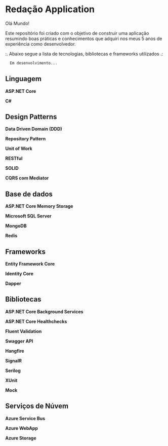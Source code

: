 
# Redação Application

Olá Mundo!

Este repositório foi criado com o objetivo de construir uma aplicação resumindo boas práticas e conhecimentos que adquiri nos meus 5 anos de experiência como desenvolvedor.

:. Abaixo segue a lista de tecnologias, bibliotecas e frameworks utilizados .:

```bash
  Em desenvolvimento...
```


**Linguagem**  
- 

**ASP.NET Core**

**C#**

**Design Patterns**  
- 
**Data Driven Domain (DDD)**  

**Repository Pattern**  

**Unit of Work**

**RESTful**  

**SOLID**  

**CQRS com Mediator**


**Base de dados**  
- 
**ASP.NET Core Memory Storage**  

**Microsoft SQL Server**

**MongoDB**

**Redis**

**Frameworks**
- 
**Entity Framework Core**

**Identity Core**

**Dapper**

**Bibliotecas**
-

**ASP.NET Core Background Services**

**ASP.NET Core Healthchecks**

**Fluent Validation**

**Swagger API**

**Hangfire**

**SignalR**

**Serilog**

**XUnit**

**Mock**

**Serviços de Núvem**
-

**Azure Service Bus**

**Azure WebApp**

**Azure Storage**